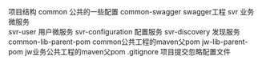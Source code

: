 项目结构
     common    公共的一些配置
        common-swagger   swagger工程
     svr    业务微服务  
        svr-user 用户微服务
     svr-configuration    配置服务
     svr-discovery    发现服务
     common-lib-parent-pom    common公共工程的maven父pom
     jw-lib-parent-pom   jw业务公共工程的maven父pom
     .gitignore   项目提交忽略配置文件